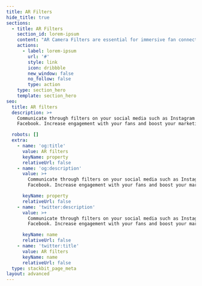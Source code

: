 ```yaml
---
title: AR Filters
hide_title: true
sections:
  - title: AR Filters
    section_id: lorem-ipsum
    content: "AR Camera Filters are essential for immersive fan connection and engagement. The rise of Augmented Reality (AR) has brought incredible opportunities that literally allows fans to become your organic branded ambassadors.\n\n## Let’s create a filter together!\n\nWe offer a simple and efficient process that works with any type of business or agency partner regardless of size or specialities. See just how easy it can be for your business to get AR creatives made each & every day.\n\nWe create engaging Snapchat, Instagram and Facebook Filters for brands and individuals. Branded\_ Snapchat, Instagram and Facebook AR Filters benefits are following:\_\_\n\n*   Increase engagement\_ \_\n\n*   Acquire new users\n\n*   Get higher reach\n\n*   Support campaign\n\n*   Be innovative\n"
    actions:
      - label: lorem-ipsum
        url: '#'
        style: link
        icon: dribbble
        new_window: false
        no_follow: false
        type: action
    type: section_hero
    template: section_hero
seo:
  title: AR filters
  description: >+
    Communicate through filters on your social media such as Instagram or
    Facebook. Increase engagement with your fans and boost your marketing!

  robots: []
  extra:
    - name: 'og:title'
      value: AR filters
      keyName: property
      relativeUrl: false
    - name: 'og:description'
      value: >+
        Communicate through filters on your social media such as Instagram or
        Facebook. Increase engagement with your fans and boost your marketing!

      keyName: property
      relativeUrl: false
    - name: 'twitter:description'
      value: >+
        Communicate through filters on your social media such as Instagram or
        Facebook. Increase engagement with your fans and boost your marketing!

      keyName: name
      relativeUrl: false
    - name: 'twitter:title'
      value: AR filters
      keyName: name
      relativeUrl: false
  type: stackbit_page_meta
layout: advanced
---
```

